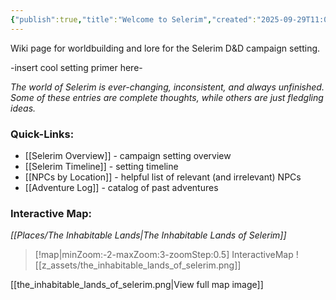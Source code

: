 ```yaml
---
{"publish":true,"title":"Welcome to Selerim","created":"2025-09-29T11:06:14.000-04:00","modified":"2025-10-17T14:52:07.944-04:00","published":"2025-10-17T14:52:07.944-04:00","cssclasses":""}
---
```


Wiki page for worldbuilding and lore for the Selerim D&D campaign setting.

-insert cool setting primer here-

*The world of Selerim is ever-changing, inconsistent, and always unfinished. Some of these entries are complete thoughts, while others are just fledgling ideas.*

### Quick-Links:
- [[Selerim Overview]] - campaign setting overview
- [[Selerim Timeline]] - setting timeline
- [[NPCs by Location]] - helpful list of relevant (and irrelevant) NPCs
- [[Adventure Log]] - catalog of past adventures

### Interactive Map:
*[[Places/The Inhabitable Lands\|The Inhabitable Lands of Selerim]]*
> [!map|minZoom:-2-maxZoom:3-zoomStep:0.5] InteractiveMap
> ![[z_assets/the_inhabitable_lands_of_selerim.png]]

[[the_inhabitable_lands_of_selerim.png|View full map image]]